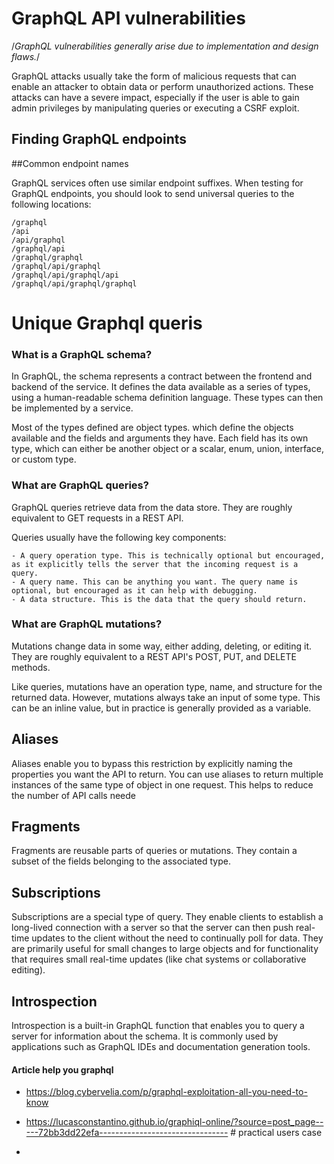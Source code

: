 # GraphQL API vulnerabilities

/*GraphQL vulnerabilities generally arise due to implementation and design flaws.*/

GraphQL attacks usually take the form of malicious requests that can enable an attacker to obtain data or perform unauthorized actions. These attacks can have a severe impact, especially if the user is able to gain admin privileges by manipulating queries or executing a CSRF exploit. 

##  Finding GraphQL endpoints 

##Common endpoint names

GraphQL services often use similar endpoint suffixes. When testing for GraphQL endpoints, you should look to send universal queries to the following locations:

    /graphql
    /api
    /api/graphql
    /graphql/api
    /graphql/graphql
    /graphql/api/graphql
    /graphql/api/graphql/api
    /graphql/api/graphql/graphql

# Unique Graphql queris 





### What is a GraphQL schema?

In GraphQL, the schema represents a contract between the frontend and backend of the service. It defines the data available as a series of types, using a human-readable schema definition language. These types can then be implemented by a service.

Most of the types defined are object types. which define the objects available and the fields and arguments they have. Each field has its own type, which can either be another object or a scalar, enum, union, interface, or custom type. 

###  What are GraphQL queries?

GraphQL queries retrieve data from the data store. They are roughly equivalent to GET requests in a REST API.

Queries usually have the following key components:

    - A query operation type. This is technically optional but encouraged, as it explicitly tells the server that the incoming request is a query.
    - A query name. This can be anything you want. The query name is optional, but encouraged as it can help with debugging.
    - A data structure. This is the data that the query should return. 

###  What are GraphQL mutations?

Mutations change data in some way, either adding, deleting, or editing it. They are roughly equivalent to a REST API's POST, PUT, and DELETE methods.

Like queries, mutations have an operation type, name, and structure for the returned data. However, mutations always take an input of some type. This can be an inline value, but in practice is generally provided as a variable. 

## Aliases

Aliases enable you to bypass this restriction by explicitly naming the properties you want the API to return. You can use aliases to return multiple instances of the same type of object in one request. This helps to reduce the number of API calls neede

## Fragments

Fragments are reusable parts of queries or mutations. They contain a subset of the fields belonging to the associated type. 

## Subscriptions

Subscriptions are a special type of query. They enable clients to establish a long-lived connection with a server so that the server can then push real-time updates to the client without the need to continually poll for data. They are primarily useful for small changes to large objects and for functionality that requires small real-time updates (like chat systems or collaborative editing). 

## Introspection

Introspection is a built-in GraphQL function that enables you to query a server for information about the schema. It is commonly used by applications such as GraphQL IDEs and documentation generation tools. 

#### Article help you graphql

- https://blog.cybervelia.com/p/graphql-exploitation-all-you-need-to-know

- https://lucasconstantino.github.io/graphiql-online/?source=post_page-----72bb3dd22efa-------------------------------- # practical users case

- 

